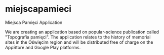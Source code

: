 # miejscapamieci
Miejsca Pamięci Application

We are creating an application based on popular-science publication called "Topografia pamięci". The application relates to the history of memorial sites in the Oświęcim region and will be distributed free of charge on the AppStore and Google Play platforms.

